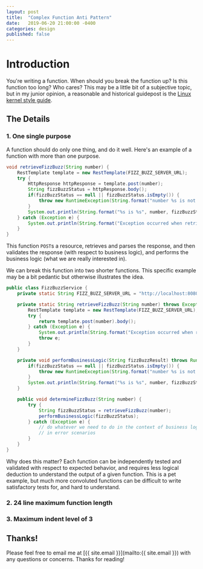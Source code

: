 ```yaml
---
layout: post
title:  "Complex Function Anti Pattern"
date:   2019-06-20 21:00:00 -0400
categories: design
published: false
---
```


# Introduction
You're writing a function. When should you break the function up?
Is this function too long? Who cares? This may be a little bit of a subjective
topic, but in my junior opinion, a reasonable and historical guidepost
is the [Linux kernel style guide](https://www.kernel.org/doc/html/v4.10/process/coding-style.html#functions).

## The Details
### 1. One single purpose
A function should do only one thing, and do it well. Here's an example of
a function with more than one purpose.
```java
void retrieveFizzBuzz(String number) {
    RestTemplate template = new RestTemplate(FIZZ_BUZZ_SERVER_URL);
    try {
        HttpResponse httpResponse = template.post(number);
        String fizzBuzzStatus = httpResponse.body();
        if(fizzBuzzStatus == null || fizzBuzzStatus.isEmpty()) {
            throw new RuntimeException(String.format("number %s is not fizzbuzz!!", number));
        }
        System.out.println(String.format("%s is %s", number, fizzBuzzStatus));
    } catch (Exception e) {
        System.out.println(String.format("Exception occurred when retrieveFizzBuzz: %s", e.getMessage(), e);
    }
}
```
This function `POST`s a resource, retrieves and parses the response, and then
validates the response (with respect to business logic), and performs
the business logic (what we are really interested in).

We can break this function into two shorter functions. This specific
example may be a bit pedantic but otherwise illustrates the idea.

```java
public class FizzBuzzService {
    private static String FIZZ_BUZZ_SERVER_URL = "http://localhost:8080/fizzbuzz";

    private static String retrieveFizzBuzz(String number) throws Exception {
        RestTemplate template = new RestTemplate(FIZZ_BUZZ_SERVER_URL);
        try {
            return template.post(number).body();
        } catch (Exception e) {
            System.out.println(String.format("Exception occurred when retrieveFizzBuzz: %s", e.getMessage(), e);
            throw e;
        }
    }

    private void performBusinessLogic(String fizzBuzzResult) throws RuntimeException {
        if(fizzBuzzStatus == null || fizzBuzzStatus.isEmpty()) {
            throw new RuntimeException(String.format("number %s is not fizzbuzz!!", number));
        }
        System.out.println(String.format("%s is %s", number, fizzBuzzStatus));
    }

    public void determineFizzBuzz(String number) {
        try {
            String fizzBuzzStatus = retrieveFizzBuzz(number);
            performBusinessLogic(fizzBuzzStatus);    
        } catch (Exception e) {
            // do whatever we need to do in the context of business logic
            // in error scenarios
        }
    }
}
```

Why does this matter? Each function can be independently tested and validated
with respect to expected behavior, and requires less logical deduction
to understand the output of a given function. This is a pet example,
but much more convoluted functions can be difficult to write
satisfactory tests for, and hard to understand.


### 2. 24 line maximum function length
### 3. Maximum indent level of 3


## Thanks!
Please feel free to email me at [{{ site.email }}](mailto:{{ site.email }})
with any questions or concerns. 
Thanks for reading!
